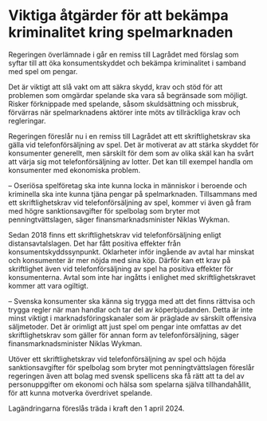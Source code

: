 # Viktiga åtgärder för att bekämpa kriminalitet kring spelmarknaden

Regeringen överlämnade i går en remiss till Lagrådet med förslag som syftar till att öka konsumentskyddet och bekämpa kriminalitet i samband med spel om pengar.

Det är viktigt att slå vakt om att säkra skydd, krav och stöd för att problemen som omgärdar spelande ska vara så begränsade som möjligt. Risker förknippade med spelande, såsom skuldsättning och missbruk, förvärras när spelmarknadens aktörer inte möts av tillräckliga krav och regleringar.

Regeringen föreslår nu i en remiss till Lagrådet att ett skriftlighetskrav ska gälla vid telefonförsäljning av spel. Det är motiverat av att stärka skyddet för konsumenter generellt, men särskilt för dem som av olika skäl kan ha svårt att värja sig mot telefonförsäljning av lotter. Det kan till exempel handla om konsumenter med ekonomiska problem.

– Oseriösa spelföretag ska inte kunna locka in människor i beroende och kriminella ska inte kunna tjäna pengar på spelmarknaden. Tillsammans med ett skriftlighetskrav vid telefonförsäljning av spel, kommer vi även gå fram med högre sanktionsavgifter för spelbolag som bryter mot penningtvättslagen, säger finansmarknadsminister Niklas Wykman.

Sedan 2018 finns ett skriftlighetskrav vid telefonförsäljning enligt distansavtalslagen. Det har fått positiva effekter från konsumentskyddssynpunkt. Oklarheter inför ingående av avtal har minskat och kon­sumenter är mer nöjda med sina köp. Därför kan ett krav på skriftlighet även vid telefonförsäljning av spel ha positiva effekter för konsumenterna. Avtal som inte har ingåtts i enlighet med skriftlighetskravet kommer att vara ogiltigt.

– Svenska konsumenter ska känna sig trygga med att det finns rättvisa och trygga regler när man handlar och tar del av köperbjudanden. Detta är inte minst viktigt i marknadsföringskanaler som är präglade av särskilt offensiva säljmetoder. Det är orimligt att just spel om pengar inte omfattas av det skriftlighetskrav som gäller för annan form av telefonförsäljning, säger finansmarknadsminister Niklas Wykman.

Utöver ett skriftlighetskrav vid telefonförsäljning av spel och höjda sanktionsavgifter för spelbolag som bryter mot penningtvättslagen föreslår regeringen även att bolag med svensk spellicens ska få rätt att ta del av personuppgifter om ekonomi och hälsa som spelarna själva tillhandahållit, för att kunna motverka överdrivet spelande.

Lagändringarna föreslås träda i kraft den 1 april 2024.
